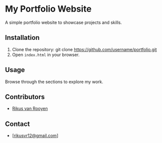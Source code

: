 # My Portfolio Website

A simple portfolio website to showcase projects and skills.

## Installation

1. Clone the repository:
   git clone https://github.com/username/portfolio.git
2. Open `index.html` in your browser.

## Usage

Browse through the sections to explore my work.

## Contributors

- [Rikus van Rooyen](https://github.com/Rikusvr375)

## Contact 

- [rikusvr12@gmail.com]
